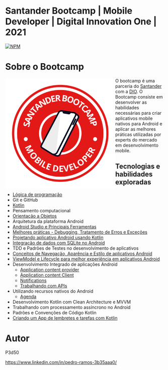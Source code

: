 # Santander Bootcamp | Mobile Developer | Digital Innovation One | 2021
 
[![NPM](https://img.shields.io/npm/l/react)](https://github.com/P3d50/Santander-Bootcamp-Mobile-Developer-Digital-Innovation-One-2021/blob/main/LICENSE) 

# Sobre o Bootcamp

<img src="https://github.com/P3d50/Santander-Bootcamp-Mobile-Developer-Digital-Innovation-One-2021/blob/main/assets/Santander%20Mobile%20Developer.png" align="left" height="350" width="350" >O bootcamp é uma parceria do <a href="https://www.becas-santander.com/">Santander<a/>  com a <a href="https://digitalinnovation.one/">DIO</a>. O Bootcamp consiste em desenvolver as habilidades necessárias para criar aplicativos mobile nativos para Android e aplicar as melhores práticas utilizadas por experts do mercado em desenvolvimento mobile. 


## Tecnologias e habilidades exploradas
- <a href="https://github.com/P3d50/Santander-Bootcamp-Kotlin-Mobile-Developer-Digital-Innovation-One-2021/tree/main/Introdu%C3%A7%C3%A3o%20a%20l%C3%B3gica%20de%20programa%C3%A7%C3%A3o">Lógica de programação</a>
- Git e GitHub
- <a href="https://github.com/P3d50/Santander-Bootcamp-Kotlin-Mobile-Developer-Digital-Innovation-One-2021/tree/main/ColecoesArraysListas">Kotlin</a>
- Pensamento computacional
- <a href="https://github.com/P3d50/Santander-Bootcamp-Kotlin-Mobile-Developer-Digital-Innovation-One-2021/tree/main/IntroducaoOOComKotlin"> Orientação a Objetos</a>
- Arquitetura da plataforma Android
- <a href="https://github.com/P3d50/Santander-Bootcamp-Kotlin-Mobile-Developer-Digital-Innovation-One-2021/tree/main/AndroidStudioFerramentasAppCalculadora"> Android Studio e Principais Ferramentas</a>
- <a href="https://github.com/P3d50/Santander-Bootcamp-Kotlin-Mobile-Developer-Digital-Innovation-One-2021/tree/main/DIO-android-aula-6-error-debug-master">Melhores práticas - Debugging, Tratamento de Erros e Exceções</a>
- <a href="https://github.com/P3d50/Santander-Bootcamp-Kotlin-Mobile-Developer-Digital-Innovation-One-2021/tree/main/ProjetandoAplicativoAndroidComKotlin">Projetando aplicativo Android usando Kotlin</a>
- <a href="https://github.com/P3d50/listacontatos-bootcamp-kotlin">Integração de dados com SQLite no Android</a>
- TDD e Padrões de Testes no desenvolvimento de aplicativos
- <a href="https://github.com/P3d50/Santander-Bootcamp-Kotlin-Mobile-Developer-Digital-Innovation-One-2021/tree/main/ConceitosDeNavegacaoAparenciaEEstiloDeAplicativosAndroid">Conceitos de Navegação, Aparência e Estilo de aplicativos Android</a>
- <a href="https://github.com/P3d50/Santander-Bootcamp-Kotlin-Mobile-Developer-Digital-Innovation-One-2021/tree/main/ViewModelELifecycleParaMelhorExperienciaEmAplicativosAndroid">ViewModel e Lifecycle para melhor experiência em aplicativos Android</a>
- Desenvolvimento Integrado de aplicações Android 
   - <a href="https://github.com/P3d50/Santander-Bootcamp-Kotlin-Mobile-Developer-Digital-Innovation-One-2021/tree/main/AppContentProvider">Application content provider</a>
   - <a href="https://github.com/P3d50/Santander-Bootcamp-Kotlin-Mobile-Developer-Digital-Innovation-One-2021/tree/main/AppContentProviderClient">Application content  Client</a>
   - <a href="https://github.com/P3d50/Santander-Bootcamp-Kotlin-Mobile-Developer-Digital-Innovation-One-2021/tree/main/Notifications">Notifications</a>
   - <a href="https://github.com/P3d50/Santander-Bootcamp-Kotlin-Mobile-Developer-Digital-Innovation-One-2021/tree/main/TrabalhandoComAPIs">Trabalhando com APIs</a>
- Utilizando recursos nativos do Android
   - <a href="https://github.com/P3d50/Santander-Bootcamp-Kotlin-Mobile-Developer-Digital-Innovation-One-2021/tree/main/Agenda">Agenda</a>
- Desenvolvimento Kotlin com Clean Architecture e MVVM
- Trabalhando com processamento assíncrono no Android
- Padrões e Convenções de Código Kotlin
- <a href="https://github.com/P3d50/Santander-Bootcamp-Kotlin-Mobile-Developer-Digital-Innovation-One-2021/tree/main/ToDoList">Criando um App de lembretes e tarefas com Kotlin</a>

# Autor

P3d50

https://www.linkedin.com/in/pedro-ramos-3b35aaa0/

